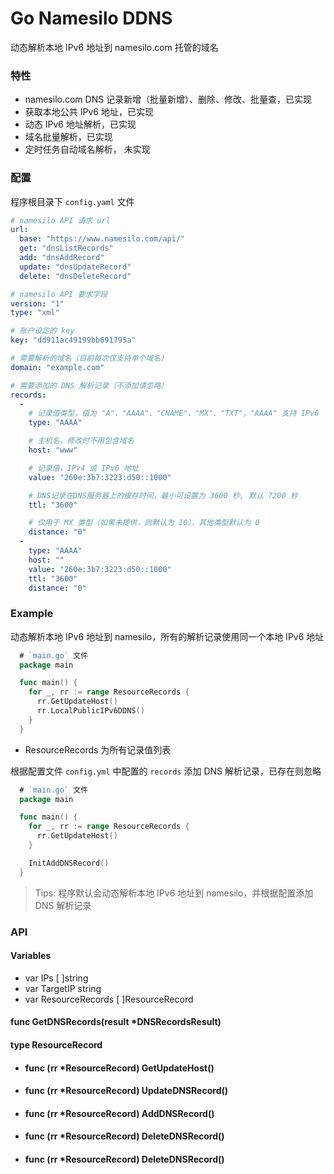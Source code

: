 # Go Namesilo DDNS
动态解析本地 IPv6 地址到 namesilo.com 托管的域名

### 特性
- namesilo.com DNS 记录新增（批量新增）、删除、修改、批量查，已实现
- 获取本地公共 IPv6 地址，已实现
- 动态 IPv6 地址解析，已实现
- 域名批量解析，已实现
- 定时任务自动域名解析， 未实现

### 配置
程序根目录下 `config.yaml` 文件
```yaml
# namesilo API 请求 url
url:
  base: "https://www.namesilo.com/api/"
  get: "dnsListRecords"
  add: "dnsAddRecord"
  update: "dnsUpdateRecord"
  delete: "dnsDeleteRecord"

# namesilo API 要求字段
version: "1"
type: "xml"

# 账户设定的 key
key: "dd911ac49199bb691795a"

# 需要解析的域名（目前每次仅支持单个域名）
domain: "example.com"

# 需要添加的 DNS 解析记录（不添加请忽略）
records:
  -
    # 记录值类型，值为 "A"、"AAAA"、"CNAME"、"MX"、"TXT"，"AAAA" 支持 IPv6
    type: "AAAA"

    # 主机名，修改时不用包含域名
    host: "www" 

    # 记录值，IPv4 或 IPv6 地址
    value: "260e:3b7:3223:d50::1000"

    # DNS记录在DNS服务器上的缓存时间，最小可设置为 3600 秒, 默认 7200 秒
    ttl: "3600"

    # 仅用于 MX 类型（如果未提供，则默认为 10），其他类型默认为 0
    distance: "0"
  -
    type: "AAAA"
    host: ""
    value: "260e:3b7:3223:d50::1000"
    ttl: "3600"
    distance: "0"
```

### Example
动态解析本地 IPv6 地址到 namesilo，所有的解析记录使用同一个本地 IPv6 地址

```go
  # `main.go` 文件
  package main

  func main() {
    for _, rr := range ResourceRecords {
      rr.GetUpdateHost()
      rr.LocalPublicIPv6DDNS()
    }
  }
```
- ResourceRecords 为所有记录值列表

根据配置文件 `config.yml` 中配置的 `records` 添加 DNS 解析记录，已存在则忽略
```go
  # `main.go` 文件
  package main

  func main() {
    for _, rr := range ResourceRecords {
      rr.GetUpdateHost()
    }

    InitAddDNSRecord()
  }
```
> Tips: 程序默认会动态解析本地 IPv6 地址到 namesilo，并根据配置添加 DNS 解析记录
### API
#### Variables
  - var IPs [ ]string
  - var TargetIP string
  - var ResourceRecords [ ]ResourceRecord
#### func GetDNSRecords(result *DNSRecordsResult)
#### type ResourceRecord
  - #### func (rr *ResourceRecord) GetUpdateHost()
  - #### func (rr *ResourceRecord) UpdateDNSRecord()
  - #### func (rr *ResourceRecord) AddDNSRecord()
  - #### func (rr *ResourceRecord) DeleteDNSRecord()
  - #### func (rr *ResourceRecord) DeleteDNSRecord()